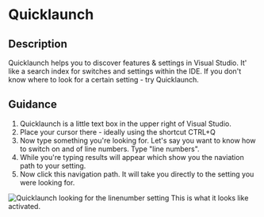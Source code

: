 # Quicklaunch

## Description
Quicklaunch helps you to discover features & settings in Visual Studio. It' like a search index for switches and settings within the IDE. If you don't know where to look for a certain setting - try Quicklaunch.

## Guidance
1. Quicklaunch is a little text box in the upper right of Visual Studio. 
1. Place your cursor there - ideally using the shortcut CTRL+Q
1. Now type something you're looking for. Let's say you want to know how to switch on and of line numbers. Type "line numbers".
1. While you're typing results will appear which show you the naviation path to your setting.
1. Now click this navigation path. It will take you directly to the setting you were looking for.

![Quicklaunch looking for the linenumber setting](Quicklaunch/images/quicklaunch.png)
This is what it looks like activated.